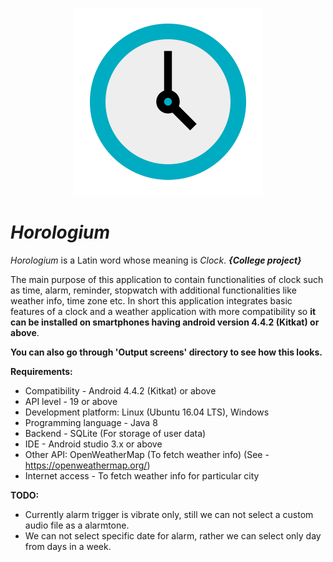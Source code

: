 <p align="center">
<img src="Horologium.png" alt="Horologium"/>
</p>

# *Horologium*

*Horologium* is a Latin word whose meaning is *Clock*. ***{College project}***

The main purpose of this application to contain functionalities of clock such as time, alarm, reminder, stopwatch with additional functionalities like weather info, time zone etc.
In short this application integrates basic features of a clock and a weather application with more compatibility so **it can be installed on smartphones having android version 4.4.2 (Kitkat) or above**.

**You can also go through 'Output screens' directory to see how this looks.**

**Requirements:**
- Compatibility - Android 4.4.2 (Kitkat) or above
- API level - 19 or above
- Development platform: Linux (Ubuntu 16.04 LTS), Windows
- Programming language - Java 8
- Backend - SQLite (For storage of user data)
- IDE - Android studio 3.x or above
- Other API: OpenWeatherMap (To fetch weather info) (See - https://openweathermap.org/)
- Internet access - To fetch weather info for particular city

**TODO:**
* Currently alarm trigger is vibrate only, still we can not select a custom audio file as a alarmtone.
* We can not select specific date for alarm, rather we can select only day from days in a week.

